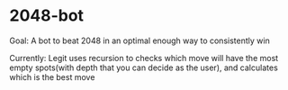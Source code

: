 # 2048-bot
Goal: A bot to beat 2048 in an optimal enough way to consistently win

Currently: Legit uses recursion to checks which move will have the most empty spots(with depth that you can decide as the user), and calculates which is the best move

